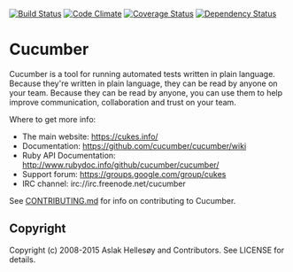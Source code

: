 [![Build Status](https://secure.travis-ci.org/cucumber/cucumber.png)](http://travis-ci.org/cucumber/cucumber) [![Code Climate](https://codeclimate.com/github/cucumber/cucumber.png)](https://codeclimate.com/github/cucumber/cucumber) [![Coverage Status](https://coveralls.io/repos/cucumber/cucumber/badge.png?branch=master)](https://coveralls.io/r/cucumber/cucumber?branch=master) [![Dependency Status](https://gemnasium.com/cucumber/cucumber.png)](https://gemnasium.com/cucumber/cucumber)

# Cucumber

Cucumber is a tool for running automated tests written in plain language. Because they're
written in plain language, they can be read by anyone on your team. Because they can be 
read by anyone, you can use them to help improve communication, collaboration and trust on
your team.

Where to get more info:

  * The main website: https://cukes.info/
  * Documentation: https://github.com/cucumber/cucumber/wiki
  * Ruby API Documentation: http://www.rubydoc.info/github/cucumber/cucumber/
  * Support forum: https://groups.google.com/group/cukes
  * IRC channel: irc://irc.freenode.net/cucumber

See [CONTRIBUTING.md](CONTRIBUTING.md) for info on contributing to Cucumber.

## Copyright

Copyright (c) 2008-2015 Aslak Hellesøy and Contributors. See LICENSE for details.
